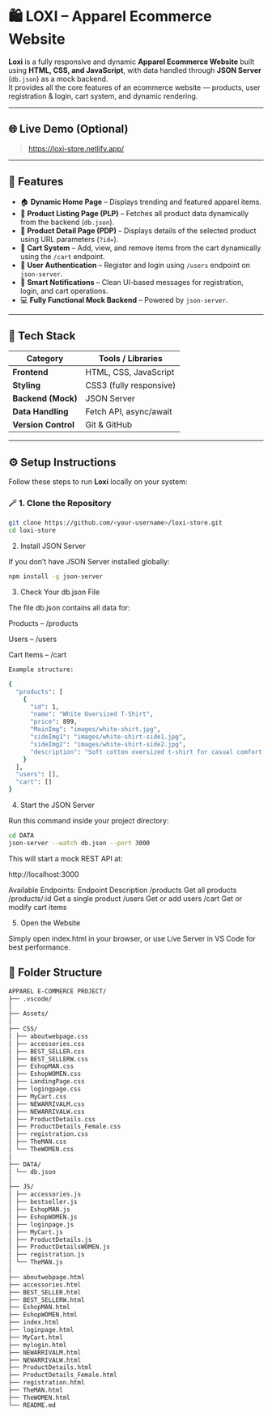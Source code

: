 # 🛍️ LOXI – Apparel Ecommerce Website

**Loxi** is a fully responsive and dynamic **Apparel Ecommerce Website** built using **HTML, CSS, and JavaScript**, with data handled through **JSON Server** (`db.json`) as a mock backend.  
It provides all the core features of an ecommerce website — products, user registration & login, cart system, and dynamic rendering.

---

## 🌐 Live Demo (Optional)
> https://loxi-store.netlify.app/

---

## 🚀 Features

- 🏠 **Dynamic Home Page** – Displays trending and featured apparel items.  
- 👕 **Product Listing Page (PLP)** – Fetches all product data dynamically from the backend (`db.json`).  
- 📄 **Product Detail Page (PDP)** – Displays details of the selected product using URL parameters (`?id=`).  
- 🛒 **Cart System** – Add, view, and remove items from the cart dynamically using the `/cart` endpoint.  
- 🔐 **User Authentication** – Register and login using `/users` endpoint on `json-server`.  
- 💬 **Smart Notifications** – Clean UI-based messages for registration, login, and cart operations.  
- 💻 **Fully Functional Mock Backend** – Powered by `json-server`.

---

## 🧠 Tech Stack

| Category | Tools / Libraries |
|-----------|------------------|
| **Frontend** | HTML, CSS, JavaScript |
| **Styling** | CSS3 (fully responsive) |
| **Backend (Mock)** | JSON Server |
| **Data Handling** | Fetch API, async/await |
| **Version Control** | Git & GitHub |

---

## ⚙️ Setup Instructions

Follow these steps to run **Loxi** locally on your system:

### 🪄 1. Clone the Repository
```bash
git clone https://github.com/<your-username>/loxi-store.git
cd loxi-store
```
2. Install JSON Server

If you don’t have JSON Server installed globally:
```bash
npm install -g json-server
```
3. Check Your db.json File

The file db.json contains all data for:

Products – /products

Users – /users

Cart Items – /cart

``` bash
Example structure:

{
  "products": [
    {
      "id": 1,
      "name": "White Oversized T-Shirt",
      "price": 899,
      "MainImg": "images/white-shirt.jpg",
      "sideImg1": "images/white-shirt-side1.jpg",
      "sideImg2": "images/white-shirt-side2.jpg",
      "description": "Soft cotton oversized t-shirt for casual comfort."
    }
  ],
  "users": [],
  "cart": []
}
``` 
4. Start the JSON Server

Run this command inside your project directory:
``` bash
cd DATA
json-server --watch db.json --port 3000
```

This will start a mock REST API at:

http://localhost:3000

Available Endpoints:
Endpoint	Description
/products	Get all products
/products/:id	Get a single product
/users	Get or add users
/cart	Get or modify cart items


5. Open the Website

Simply open index.html in your browser, or use Live Server in VS Code for best performance.


## 📁 Folder Structure
``` bash
APPAREL E-COMMERCE PROJECT/
├── .vscode/
│
├── Assets/
│
├── CSS/
│ ├── aboutwebpage.css
│ ├── accessories.css
│ ├── BEST_SELLER.css
│ ├── BEST_SELLERW.css
│ ├── EshopMAN.css
│ ├── EshopWOMEN.css
│ ├── LandingPage.css
│ ├── logingpage.css
│ ├── MyCart.css
│ ├── NEWARRIVALM.css
│ ├── NEWARRIVALW.css
│ ├── ProductDetails.css
│ ├── ProductDetails_Female.css
│ ├── registration.css
│ ├── TheMAN.css
│ └── TheWOMEN.css
│
├── DATA/
│ └── db.json
│
├── JS/
│ ├── accessories.js
│ ├── bestseller.js
│ ├── EshopMAN.js
│ ├── EshopWOMEN.js
│ ├── loginpage.js
│ ├── MyCart.js
│ ├── ProductDetails.js
│ ├── ProductDetailsWOMEN.js
│ ├── registration.js
│ └── TheMAN.js
│
├── aboutwebpage.html
├── accessories.html
├── BEST_SELLER.html
├── BEST_SELLERW.html
├── EshopMAN.html
├── EshopWOMEN.html
├── index.html
├── loginpage.html
├── MyCart.html
├── mylogin.html
├── NEWARRIVALM.html
├── NEWARRIVALW.html
├── ProductDetails.html
├── ProductDetails_Female.html
├── registration.html
├── TheMAN.html
├── TheWOMEN.html
└── README.md
```
